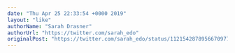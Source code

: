 ```yaml
---
date: "Thu Apr 25 22:33:54 +0000 2019"
layout: "like"
authorName: "Sarah Drasner"
authorUrl: "https://twitter.com/sarah_edo"
originalPost: "https://twitter.com/sarah_edo/status/1121542878956670977"
---
```

